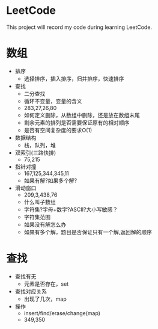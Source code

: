 # LeetCode
This project will record my code during learning LeetCode.

# 数组
* 排序
    * 选择排序，插入排序，归并排序，快速排序 
* 查找
    * 二分查找
    * 循环不变量，变量的含义
    * 283,27,26,80
    * 如何定义删除，从数组中删除，还是放在数组末尾
    * 剩余元素的排列是否需要保证原有的相对顺序
    * 是否有空间复杂度的要求O(1)
* 数据结构
    * 栈，队列，堆
* 双索引(三路快排)
    * 75,215
* 指针对撞
    * 167,125,344,345,11
    * 如果有解?如果多个解?
* 滑动窗口
    * 209,3,438,76
    * 什么叫子数组
    * 字符集?字母+数字?ASCII?大小写敏感？
    * 字符集范围
    * 如果没有解怎么办
    * 如果有多个解，题目是否保证只有一个解,返回解的顺序

# 查找
* 查找有无
    * 元素是否存在，set
* 查找对应关系
    * 出现了几次，map
* 操作
    * insert/find/erase/change(map)
    * 349,350